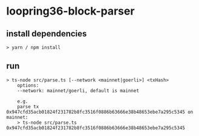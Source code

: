 # loopring36-block-parser

## install dependencies
```
> yarn / npm install
```

## run
```
> ts-node src/parse.ts [--network <mainnet|goerli>] <txHash>  
    options:   
    --network: mainnet/goerli, default is mainnet  

    e.g.   
    parse tx 0x947cfd35acb01824f231782b8fc3516f0886b63666e38b48653ebe7a295c5345 on mainnet:  
    > ts-node src/parse.ts 0x947cfd35acb01824f231782b8fc3516f0886b63666e38b48653ebe7a295c5345
```
